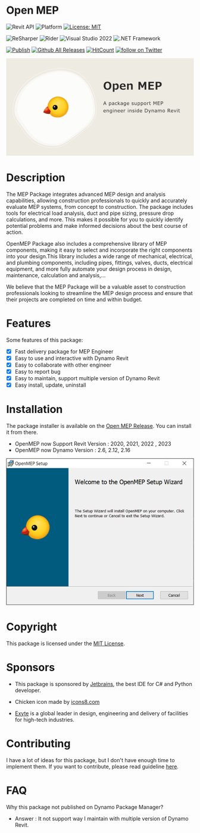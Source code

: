 # Open MEP

![Revit API](https://img.shields.io/badge/Revit%20API%202023-blue.svg) ![Platform](https://img.shields.io/badge/platform-Windows-lightgray.svg) [![License: MIT](https://img.shields.io/badge/License-MIT-yellow.svg)](https://opensource.org/licenses/MIT)

![ReSharper](https://img.shields.io/badge/ReSharper-2022-yellow) ![Rider](https://img.shields.io/badge/Rider-2022-yellow) ![Visual Studio 2022](https://img.shields.io/badge/Visual_Studio_2022-yellow) ![.NET Framework](https://img.shields.io/badge/.NET_6.0-yellow)

[![Publish](../../actions/workflows/Workflow.yml/badge.svg)](../../actions)
[![Github All Releases](https://img.shields.io/github/downloads/chuongmep/openmep/total?color=blue&label=Download)]()
[![HitCount](https://hits.dwyl.com/chuongmep/openmep.svg?style=flat-square)](http://hits.dwyl.com/chuongmep/openmep)
<a href="https://twitter.com/intent/follow?screen_name=chuongmep">
<img src="https://img.shields.io/twitter/follow/chuongmep?style=social&logo=twitter"
alt="follow on Twitter"></a>

![](docs/img/openmep.png)

# Description

The MEP Package integrates advanced MEP design and analysis capabilities, allowing construction professionals to quickly
and accurately evaluate MEP systems, from concept to construction. The package includes tools for electrical load
analysis, duct and pipe sizing, pressure drop calculations, and more. This makes it possible for you to quickly identify
potential problems and make informed decisions about the best course of action.

OpenMEP Package also includes a comprehensive library of MEP components, making it easy to select and incorporate the
right components into your design.This library includes a wide range of mechanical, electrical, and plumbing components,
including pipes, fittings, valves, ducts, electrical equipment, and more fully automate your design process in design,
maintenance, calculation and analysis,...

We believe that the MEP Package will be a valuable asset to construction professionals looking to streamline the MEP
design process and ensure that their projects are completed on time and within budget.

# Features

Some features of this package:

- [x] Fast delivery package for MEP Engineer
- [x] Easy to use and interactive with Dynamo Revit
- [x] Easy to collaborate with other engineer
- [x] Easy to report bug
- [x] Easy to maintain, support multiple version of Dynamo Revit
- [x] Easy install, update, uninstall

# Installation

The package installer is available on the [Open MEP Release](https://github.com/chuongmep/OpenMEP/releases/latest). You
can install it from there.

- OpenMEP now Support Revit Version : 2020, 2021, 2022 , 2023
- OpenMEP now Dynamo Version : 2.6, 2.12, 2.16

![](docs/img/install.png)

# Copyright

This package is licensed under the [MIT License](LICENSE.md).

# Sponsors

- This package is sponsored by [Jetbrains](https://www.jetbrains.com/?from=OpenMEP), the best IDE for C# and Python
  developer.
- Chicken icon made by [icons8.com](https://icons8.com/)

- [Exyte](https://www.exyte.net/en) is a global leader in design, engineering and delivery of facilities for high-tech
  industries.

# Contributing

I have a lot of ideas for this package, but I don't have enough time to implement them. If you want to contribute,
please read guideline [here](CONTRIBUTING.md).

# FAQ

Why this package not published on Dynamo Package Manager?

- Answer : It not support way I maintain with multiple version of Dynamo Revit.
